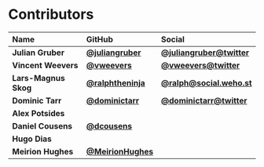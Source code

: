 # Contributors

| Name                 | GitHub                                                       | Social                                                        |
| :------------------- | :----------------------------------------------------------- | :------------------------------------------------------------ |
| **Julian Gruber**    | [**@juliangruber**](https://github.com/juliangruber)         | [**@juliangruber@twitter**](https://twitter.com/juliangruber) |
| **Vincent Weevers**  | [**@vweevers**](https://github.com/vweevers)                 | [**@vweevers@twitter**](https://twitter.com/vweevers)         |
| **Lars-Magnus Skog** | [**@ralphtheninja**](https://github.com/ralphtheninja)       | [**@ralph@social.weho.st**](https://social.weho.st/@ralph)    |
| **Dominic Tarr**     | [**@dominictarr**](https://github.com/dominictarr)           | [**@dominictarr@twitter**](https://twitter.com/dominictarr)   |
| **Alex Potsides**    |                                                              |                                                               |
| **Daniel Cousens**   | [**@dcousens**](https://github.com/dcousens)                 |                                                               |
| **Hugo Dias**        |                                                              |                                                               |
| **Meirion Hughes**   | [**@MeirionHughes**](https://github.com/MeirionHughes)       |                                                               |
